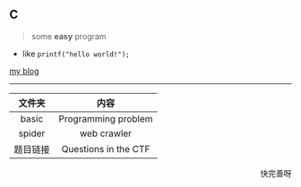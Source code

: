 ## C

> some **easy**  program

- like `printf("hello world!");`

[my blog](https://pic4xiu.github.io/)

***

|文件夹|内容|
 :-: | :-: |
|basic|Programming problem|
|spider|web crawler|
|题目链接|Questions in the CTF|



<p align="right">快完善呀</p>
